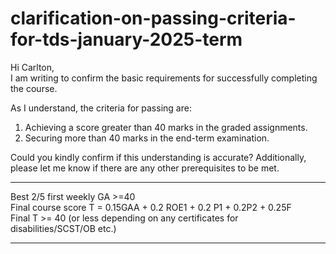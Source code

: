 # clarification-on-passing-criteria-for-tds-january-2025-term

Hi Carlton,  
I am writing to confirm the basic requirements for successfully completing the course.

As I understand, the criteria for passing are:

1. Achieving a score greater than 40 marks in the graded assignments.
2. Securing more than 40 marks in the end-term examination.

Could you kindly confirm if this understanding is accurate? Additionally, please let me know if there are any other prerequisites to be met.

---

Best 2/5 first weekly GA >=40  
Final course score T = 0.15GAA + 0.2 ROE1 + 0.2 P1 + 0.2P2 + 0.25F  
Final T >= 40 (or less depending on any certificates for disabilities/SCST/OB etc.)

---

